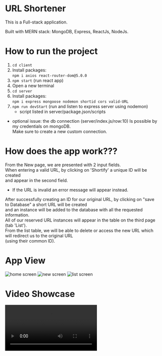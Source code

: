 # URL Shortener

This is a Full-stack application.</br>

Built with MERN stack: MongoDB, Express, ReactJs, NodeJs.

# How to run the project
1. `cd client`</br>
2. Install packages: </br>
     `npm i axios react-router-dom@5.0.0` </br>
3. `npm start` (run react app)</br>
4. Open a new terminal</br>
5. `cd server`</br>
6. Install packages:</br>
     `npm i express mongoose nodemon shortid cors valid-URL`</br>
7. `npm run devStart` (run and listen to express server using nodemon)</br>
    * script listed in server/package.json/scripts</br>

* optional issue: the db connection (server/index.js/row:10) Is possible by my credentials on mongoDB.</br> Make sure to create a new custom connection.</br> 

# How does the app work???
From the New page, we are presented with 2 input fields.</br>
When entering a valid URL, by clicking on 'Shortify' a unique ID will be created</br>
and appear in the second field. </br>
* If the URL is invalid an error message will appear instead.</br>

After successfully creating an ID for our original URL, by clicking on "save to Database" a short URL will be created</br>
and an instance will be added to the database with all the requested information.</br>
All of our reserved URL instances will appear in the table on the third page (tab 'List').</br>
From the list table, we will be able to delete or access the new URL which will redirect us to the original URL</br>
(using their common ID).</br>

# App View
![home screen](https://user-images.githubusercontent.com/51449659/187610456-c822c6f2-a56f-4baf-b2d4-da0653082f34.jpg)
![new screen](https://user-images.githubusercontent.com/51449659/187610499-3626de11-2b87-423e-a3ed-02a430a6bc97.jpg)
![list screen](https://user-images.githubusercontent.com/51449659/187610519-fb4c8a36-c9be-47d8-af08-3f9892a8ef71.jpg)

# Video Showcase
![url_shortener presentation.webm](https://user-images.githubusercontent.com/51449659/187651163-4c260ecd-ee31-4447-bec4-8464b4c67a40.webm)

